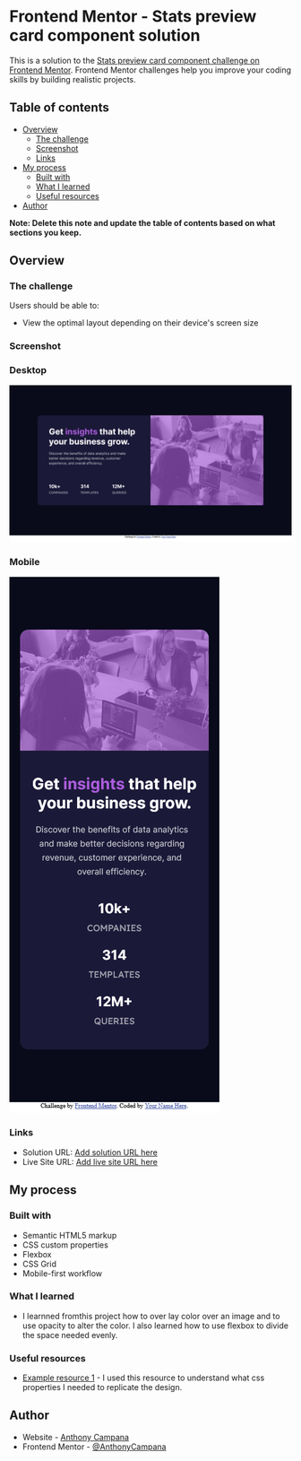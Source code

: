 # Frontend Mentor - Stats preview card component solution

This is a solution to the [Stats preview card component challenge on Frontend Mentor](https://www.frontendmentor.io/challenges/stats-preview-card-component-8JqbgoU62). Frontend Mentor challenges help you improve your coding skills by building realistic projects. 

## Table of contents

- [Overview](#overview)
  - [The challenge](#the-challenge)
  - [Screenshot](#screenshot)
  - [Links](#links)
- [My process](#my-process)
  - [Built with](#built-with)
  - [What I learned](#what-i-learned)
  - [Useful resources](#useful-resources)
- [Author](#author)

**Note: Delete this note and update the table of contents based on what sections you keep.**

## Overview

### The challenge

Users should be able to:

- View the optimal layout depending on their device's screen size

### Screenshot

### Desktop
![](./screenshots/Desktop/Screenshot%202023-11-11%20at%2001-09-13%20Frontend%20Mentor%20Stats%20preview%20card%20component.png)
### Mobile
![](./screenshots/mobile/Screenshot%202023-11-11%20at%2001-08-13%20Frontend%20Mentor%20Stats%20preview%20card%20component.png)

### Links

- Solution URL: [Add solution URL here](https://github.com/AnthonyCampana/stats-preview-card-component-main)
- Live Site URL: [Add live site URL here](https://anthonycampana.github.io/stats-preview-card-component-main/)

## My process

### Built with

- Semantic HTML5 markup
- CSS custom properties
- Flexbox
- CSS Grid
- Mobile-first workflow

### What I learned

- I learnned fromthis project how to over lay color over an image and to use opacity to alter the color. I also learned how to use flexbox to divide the space needed evenly.

### Useful resources

- [Example resource 1](https://developer.mozilla.org/en-US/) - I used this resource to understand what css properties I needed to replicate the design. 

## Author

- Website - [Anthony Campana](https://www.your-site.com)
- Frontend Mentor - [@AnthonyCampana](https://www.frontendmentor.io/profile/AnthonyCampana)


